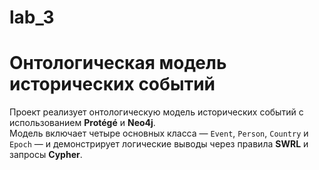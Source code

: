 # lab_3
# Онтологическая модель исторических событий

Проект реализует онтологическую модель исторических событий с использованием **Protégé** и **Neo4j**.  
Модель включает четыре основных класса — `Event`, `Person`, `Country` и `Epoch` — и демонстрирует логические выводы через правила **SWRL** и запросы **Cypher**.
